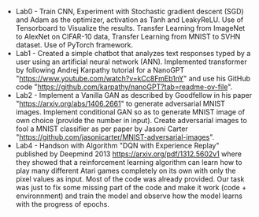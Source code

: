 - Lab0 - Train CNN, Experiment with Stochastic gradient descent (SGD) and Adam as the optimizer, activation as Tanh and LeakyReLU. Use of Tensorboard to Visualize the results. Transfer Learning from ImageNet to AlexNet on CIFAR-10 data, Transfer Learning from MNIST to SVHN dataset. Use of PyTorch framework.
- Lab1 - Created a simple chatbot that analyzes text responses typed by a user using an artificial neural network (ANN). Implemented transformer by following Andrej Karpathy tutorial for a NanoGPT "https://www.youtube.com/watch?v=kCc8FmEb1nY" and use his GitHub code "https://github.com/karpathy/nanoGPT?tab=readme-ov-file".
- Lab2 - Implement a Vanilla GAN as described by Goodfellow in his paper "https://arxiv.org/abs/1406.2661" to generate adversarial MNIST images. Implement conditional GAN so as to generate MNIST image of own choice (provide the number in input). Create adversarial images to fool a MNIST classifier as per paper by Jasoni Carter "https://github.com/jasonicarter/MNIST-adversarial-images".
- Lab4 - Handson with Algorithm "DQN with Experience Replay" published by Deepmind 2013 https://arxiv.org/pdf/1312.5602v1 where they showed that a reinforcement learning algorithm can learn how to play many different Atari games completely on its own with only the pixel values as input. Most of the code was already provided. Our task was just to fix some missing part of the code and make it work (code + environnment) and train the model and observe how the model learns with the progress of epochs.
